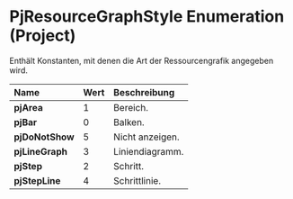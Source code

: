 
# PjResourceGraphStyle Enumeration (Project)

Enthält Konstanten, mit denen die Art der Ressourcengrafik angegeben wird.



|**Name**|**Wert**|**Beschreibung**|
|:-----|:-----|:-----|
|**pjArea**|1|Bereich.|
|**pjBar**|0|Balken.|
|**pjDoNotShow**|5|Nicht anzeigen.|
|**pjLineGraph**|3|Liniendiagramm.|
|**pjStep**|2|Schritt.|
|**pjStepLine**|4|Schrittlinie.|
